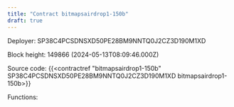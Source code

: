 ```yaml
---
title: "Contract bitmapsairdrop1-150b"
draft: true
---
```

Deployer: SP38C4PCSDNSXD50PE28BM9NNTQ0J2CZ3D190M1XD


 



Block height: 149866 (2024-05-13T08:09:46.000Z)

Source code: {{<contractref "bitmapsairdrop1-150b" SP38C4PCSDNSXD50PE28BM9NNTQ0J2CZ3D190M1XD bitmapsairdrop1-150b>}}

Functions:


